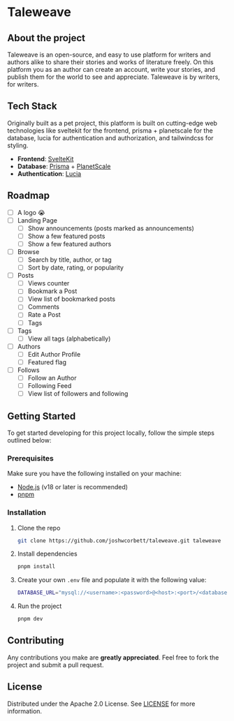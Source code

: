 # Taleweave

## About the project

Taleweave is an open-source, and easy to use platform for writers and authors alike to share their stories and works of literature freely. On this platform you as an author can create an account, write your stories, and publish them for the world to see and appreciate. Taleweave is by writers, for writers.

## Tech Stack

Originally built as a pet project, this platform is built on cutting-edge web technologies like sveltekit for the frontend, prisma + planetscale for the database, lucia for authentication and authorization, and tailwindcss for styling.

- **Frontend**: [SvelteKit](https://kit.svelte.dev/)
- **Database**: [Prisma](https://www.prisma.io/) + [PlanetScale](https://planetscale.com/)
- **Authentication**: [Lucia](https://lucia.js.org/)

## Roadmap

- [ ] A logo :sob:
- [ ] Landing Page
  - [ ] Show announcements (posts marked as announcements)
  - [ ] Show a few featured posts
  - [ ] Show a few featured authors
- [ ] Browse
  - [ ] Search by title, author, or tag
  - [ ] Sort by date, rating, or popularity
- [ ] Posts
  - [ ] Views counter
  - [ ] Bookmark a Post
  - [ ] View list of bookmarked posts
  - [ ] Comments
  - [ ] Rate a Post
  - [ ] Tags
- [ ] Tags
  - [ ] View all tags (alphabetically)
- [ ] Authors
  - [ ] Edit Author Profile
  - [ ] Featured flag
- [ ] Follows
  - [ ] Follow an Author
  - [ ] Following Feed
  - [ ] View list of followers and following

## Getting Started

To get started developing for this project locally, follow the simple steps outlined below:

### Prerequisites

Make sure you have the following installed on your machine:

- [Node.js](https://nodejs.org/en/) (v18 or later is recommended)
- [pnpm](https://pnpm.io/)

### Installation

1. Clone the repo

   ```sh
   git clone https://github.com/joshwcorbett/taleweave.git taleweave
    ```

2. Install dependencies

    ```sh
   pnpm install
    ```

3. Create your own `.env` file and populate it with the following value:

   ```sh
   DATABASE_URL="mysql://<username>:<password>@<host>:<port>/<database>?connection_limit=1"
   ```

4. Run the project

   ```sh
   pnpm dev
   ```

## Contributing

Any contributions you make are **greatly appreciated**. Feel free to fork the project and submit a pull request.

## License

Distributed under the Apache 2.0 License. See [LICENSE](./LICENSE.txt) for more information.
